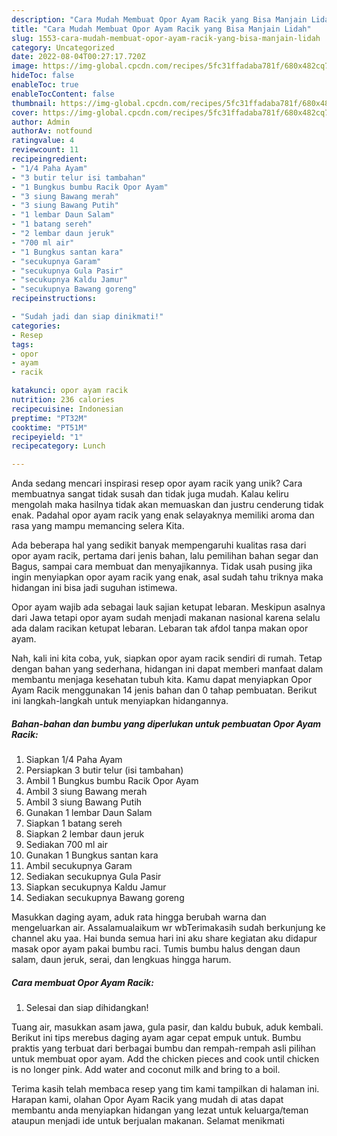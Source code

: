 ```yaml
---
description: "Cara Mudah Membuat Opor Ayam Racik yang Bisa Manjain Lidah"
title: "Cara Mudah Membuat Opor Ayam Racik yang Bisa Manjain Lidah"
slug: 1553-cara-mudah-membuat-opor-ayam-racik-yang-bisa-manjain-lidah
category: Uncategorized
date: 2022-08-04T00:27:17.720Z
image: https://img-global.cpcdn.com/recipes/5fc31ffadaba781f/680x482cq70/opor-ayam-racik-foto-resep-utama.jpg
hideToc: false
enableToc: true
enableTocContent: false
thumbnail: https://img-global.cpcdn.com/recipes/5fc31ffadaba781f/680x482cq70/opor-ayam-racik-foto-resep-utama.jpg
cover: https://img-global.cpcdn.com/recipes/5fc31ffadaba781f/680x482cq70/opor-ayam-racik-foto-resep-utama.jpg
author: Admin
authorAv: notfound
ratingvalue: 4
reviewcount: 11
recipeingredient:
- "1/4 Paha Ayam"
- "3 butir telur isi tambahan"
- "1 Bungkus bumbu Racik Opor Ayam"
- "3 siung Bawang merah"
- "3 siung Bawang Putih"
- "1 lembar Daun Salam"
- "1 batang sereh"
- "2 lembar daun jeruk"
- "700 ml air"
- "1 Bungkus santan kara"
- "secukupnya Garam"
- "secukupnya Gula Pasir"
- "secukupnya Kaldu Jamur"
- "secukupnya Bawang goreng"
recipeinstructions:

- "Sudah jadi dan siap dinikmati!"
categories:
- Resep
tags:
- opor
- ayam
- racik

katakunci: opor ayam racik 
nutrition: 236 calories
recipecuisine: Indonesian
preptime: "PT32M"
cooktime: "PT51M"
recipeyield: "1"
recipecategory: Lunch

---
```





Anda sedang mencari inspirasi resep opor ayam racik yang unik? Cara membuatnya sangat tidak susah dan tidak juga mudah. Kalau keliru mengolah maka hasilnya tidak akan memuaskan dan justru cenderung tidak enak. Padahal opor ayam racik yang enak selayaknya memiliki aroma dan rasa yang mampu memancing selera Kita.





Ada beberapa hal yang sedikit banyak mempengaruhi kualitas rasa dari opor ayam racik, pertama dari jenis bahan, lalu pemilihan bahan segar dan Bagus, sampai cara membuat dan menyajikannya. Tidak usah pusing jika ingin menyiapkan opor ayam racik yang enak,      asal sudah tahu triknya maka hidangan ini bisa jadi suguhan istimewa.














Opor ayam wajib ada sebagai lauk sajian ketupat lebaran. Meskipun asalnya dari Jawa tetapi opor ayam sudah menjadi makanan nasional karena selalu ada dalam racikan ketupat lebaran. Lebaran tak afdol tanpa makan opor ayam.






Nah, kali ini kita coba, yuk, siapkan opor ayam racik sendiri di rumah. Tetap dengan bahan yang sederhana, hidangan ini dapat memberi manfaat dalam membantu menjaga kesehatan tubuh kita. Kamu dapat menyiapkan Opor Ayam Racik menggunakan 14 jenis bahan dan 0 tahap pembuatan. Berikut ini langkah-langkah untuk menyiapkan hidangannya.

<!--inarticleads1-->

##### Bahan-bahan dan bumbu yang diperlukan untuk pembuatan Opor Ayam Racik:

1. Siapkan 1/4 Paha Ayam
1. Persiapkan 3 butir telur (isi tambahan)
1. Ambil 1 Bungkus bumbu Racik Opor Ayam
1. Ambil 3 siung Bawang merah
1. Ambil 3 siung Bawang Putih
1. Gunakan 1 lembar Daun Salam
1. Siapkan 1 batang sereh
1. Siapkan 2 lembar daun jeruk
1. Sediakan 700 ml air
1. Gunakan 1 Bungkus santan kara
1. Ambil secukupnya Garam
1. Sediakan secukupnya Gula Pasir
1. Siapkan secukupnya Kaldu Jamur
1. Sediakan secukupnya Bawang goreng


Masukkan daging ayam, aduk rata hingga berubah warna dan mengeluarkan air. Assalamualaikum wr wbTerimakasih sudah berkunjung ke channel aku yaa. Hai bunda semua hari ini aku share kegiatan aku didapur masak opor ayam pakai bumbu raci. Tumis bumbu halus dengan daun salam, daun jeruk, serai, dan lengkuas hingga harum. 

<!--inarticleads2-->

##### Cara membuat Opor Ayam Racik:


1. Selesai dan siap dihidangkan!

Tuang air, masukkan asam jawa, gula pasir, dan kaldu bubuk, aduk kembali. Berikut ini tips merebus daging ayam agar cepat empuk untuk. Bumbu praktis yang terbuat dari berbagai bumbu dan rempah-rempah asli pilihan untuk membuat opor ayam. Add the chicken pieces and cook until chicken is no longer pink. Add water and coconut milk and bring to a boil. 

Terima kasih telah membaca resep yang tim kami tampilkan di halaman ini. Harapan kami, olahan Opor Ayam Racik yang mudah di atas dapat membantu anda menyiapkan hidangan yang lezat untuk keluarga/teman ataupun menjadi ide untuk berjualan makanan. Selamat menikmati
